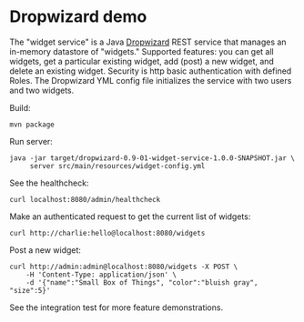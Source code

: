 # Dropwizard demo

The "widget service" is a Java [Dropwizard](http://www.dropwizard.io/0.9.3/docs/)
REST service that manages an in-memory datastore of "widgets."
Supported features: you can get all widgets, get a particular existing
widget, add (post) a new widget, and delete an existing widget.
Security is http basic authentication with defined Roles.
The Dropwizard YML config file initializes the service
with two users and two widgets.

Build:
~~~~
mvn package
~~~~

Run server:
~~~~
java -jar target/dropwizard-0.9-01-widget-service-1.0.0-SNAPSHOT.jar \
     server src/main/resources/widget-config.yml
~~~~

See the healthcheck:
~~~~
curl localhost:8080/admin/healthcheck
~~~~


Make an authenticated request to get the current list of widgets:
~~~~
curl http://charlie:hello@localhost:8080/widgets
~~~~

Post a new widget:
~~~~
curl http://admin:admin@localhost:8080/widgets -X POST \
    -H 'Content-Type: application/json' \
    -d '{"name":"Small Box of Things", "color":"bluish gray", "size":5}'
~~~~

See the integration test for more feature demonstrations.